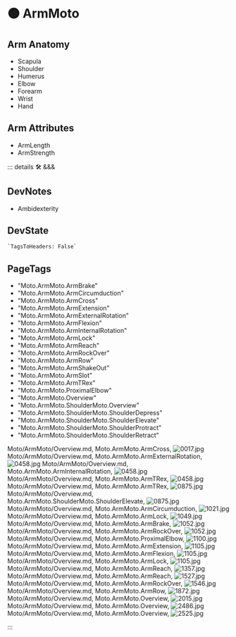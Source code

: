 
# 🟠 <moto>ArmMoto</moto>

## Arm Anatomy

- Scapula
- Shoulder
- Humerus
- Elbow
- Forearm
- Wrist
- Hand

## Arm Attributes

- ArmLength
- ArmStrength

::: details 🛠 <dev>&&&</dev>

## DevNotes

- Ambidexterity

## DevState

```py
`TagsToHeaders: False`
```

<h2>PageTags</h2>

- "Moto.ArmMoto.ArmBrake"
- "Moto.ArmMoto.ArmCircumduction"
- "Moto.ArmMoto.ArmCross"
- "Moto.ArmMoto.ArmExtension"
- "Moto.ArmMoto.ArmExternalRotation"
- "Moto.ArmMoto.ArmFlexion"
- "Moto.ArmMoto.ArmInternalRotation"
- "Moto.ArmMoto.ArmLock"
- "Moto.ArmMoto.ArmReach"
- "Moto.ArmMoto.ArmRockOver"
- "Moto.ArmMoto.ArmRow"
- "Moto.ArmMoto.ArmShakeOut"
- "Moto.ArmMoto.ArmSlot"
- "Moto.ArmMoto.ArmTRex"
- "Moto.ArmMoto.ProximalElbow"
- "Moto.ArmMoto.Overview"
- "Moto.ArmMoto.ShoulderMoto.Overview"
- "Moto.ArmMoto.ShoulderMoto.ShoulderDepress"
- "Moto.ArmMoto.ShoulderMoto.ShoulderElevate"
- "Moto.ArmMoto.ShoulderMoto.ShoulderProtract"
- "Moto.ArmMoto.ShoulderMoto.ShoulderRetract"

Moto/ArmMoto/Overview.md, <dev>Moto.ArmMoto.ArmCross</dev>, ![0017.jpg](/PaperPhoto/0017.jpg)
Moto/ArmMoto/Overview.md, <dev>Moto.ArmMoto.ArmExternalRotation</dev>, ![0458.jpg](/PaperPhoto/0458.jpg)
Moto/ArmMoto/Overview.md, <dev>Moto.ArmMoto.ArmInternalRotation</dev>, ![0458.jpg](/PaperPhoto/0458.jpg)
Moto/ArmMoto/Overview.md, <dev>Moto.ArmMoto.ArmTRex</dev>, ![0458.jpg](/PaperPhoto/0458.jpg)
Moto/ArmMoto/Overview.md, <dev>Moto.ArmMoto.ArmTRex</dev>, ![0875.jpg](/PaperPhoto/0875.jpg)
Moto/ArmMoto/Overview.md, <dev>Moto.ArmMoto.ShoulderMoto.ShoulderElevate</dev>, ![0875.jpg](/PaperPhoto/0875.jpg)
Moto/ArmMoto/Overview.md, <dev>Moto.ArmMoto.ArmCircumduction</dev>, ![1021.jpg](/PaperPhoto/1021.jpg)
Moto/ArmMoto/Overview.md, <dev>Moto.ArmMoto.ArmLock</dev>, ![1049.jpg](/PaperPhoto/1049.jpg)
Moto/ArmMoto/Overview.md, <dev>Moto.ArmMoto.ArmBrake</dev>, ![1052.jpg](/PaperPhoto/1052.jpg)
Moto/ArmMoto/Overview.md, <dev>Moto.ArmMoto.ArmRockOver</dev>, ![1052.jpg](/PaperPhoto/1052.jpg)
Moto/ArmMoto/Overview.md, <dev>Moto.ArmMoto.ProximalElbow</dev>, ![1100.jpg](/PaperPhoto/1100.jpg)
Moto/ArmMoto/Overview.md, <dev>Moto.ArmMoto.ArmExtension</dev>, ![1105.jpg](/PaperPhoto/1105.jpg)
Moto/ArmMoto/Overview.md, <dev>Moto.ArmMoto.ArmFlexion</dev>, ![1105.jpg](/PaperPhoto/1105.jpg)
Moto/ArmMoto/Overview.md, <dev>Moto.ArmMoto.ArmLock</dev>, ![1105.jpg](/PaperPhoto/1105.jpg)
Moto/ArmMoto/Overview.md, <dev>Moto.ArmMoto.ArmReach</dev>, ![1357.jpg](/PaperPhoto/1357.jpg)
Moto/ArmMoto/Overview.md, <dev>Moto.ArmMoto.ArmReach</dev>, ![1527.jpg](/PaperPhoto/1527.jpg)
Moto/ArmMoto/Overview.md, <dev>Moto.ArmMoto.ArmRockOver</dev>, ![1546.jpg](/PaperPhoto/1546.jpg)
Moto/ArmMoto/Overview.md, <dev>Moto.ArmMoto.ArmRow</dev>, ![1872.jpg](/PaperPhoto/1872.jpg)
Moto/ArmMoto/Overview.md, <dev>Moto.ArmMoto.Overview</dev>, ![2015.jpg](/PaperPhoto/2015.jpg)
Moto/ArmMoto/Overview.md, <dev>Moto.ArmMoto.Overview</dev>, ![2486.jpg](/PaperPhoto/2486.jpg)
Moto/ArmMoto/Overview.md, <dev>Moto.ArmMoto.Overview</dev>, ![2525.jpg](/PaperPhoto/2525.jpg)

:::
